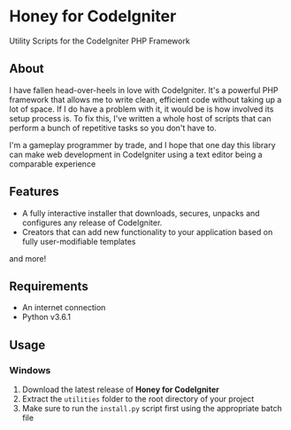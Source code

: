 # Honey for CodeIgniter
Utility Scripts for the CodeIgniter PHP Framework

## About
I have fallen head-over-heels in love with CodeIgniter.
It's a powerful PHP framework that allows me to write clean, efficient code
without taking up a lot of space. If I do have a problem with it, it would be
is how involved its setup process is. To fix this, I've written a whole host of
scripts that can perform a bunch of repetitive tasks so you don't have to.

I'm a gameplay programmer by trade, and I hope that one day this library can make
web development in CodeIgniter using a text editor being a comparable experience

## Features
- A fully interactive installer that downloads, secures, unpacks and configures 
  any release of CodeIgniter.
- Creators that can add new functionality to your application based on fully
  user-modifiable templates

and more!

## Requirements
- An internet connection
- Python v3.6.1

## Usage
### Windows
1. Download the latest release of **Honey for CodeIgniter**
2. Extract the `utilities` folder to the root directory of your project
3. Make sure to run the `install.py` script first using the appropriate batch file